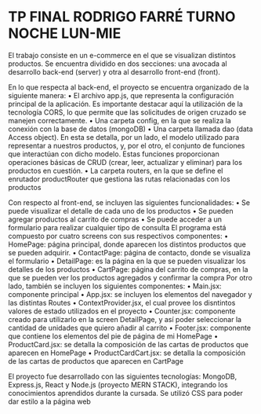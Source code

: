 # TP FINAL RODRIGO FARRÉ TURNO NOCHE LUN-MIE
El trabajo consiste en un e-commerce en el que se visualizan distintos productos. Se encuentra dividido en dos secciones: una avocada al desarrollo back-end (server) y otra al desarrollo front-end (front).

En lo que respecta al back-end, el proyecto se encuentra organizado de la siguiente manera:
•	El archivo app.js, que representa la configuración principal de la aplicación. Es importante destacar aquí la utilización de la tecnología CORS, lo que permite que las solicitudes de origen cruzado se manejen correctamente.
•	Una carpeta config, en la que se realiza la conexión con la base de datos (mongoDB)
•	Una carpeta llamada dao (data Access object). En esta se detalla, por un lado, el modelo utilizado para representar a nuestros productos, y, por el otro, el conjunto de funciones que interactúan con dicho modelo.
Estas funciones proporcionan operaciones básicas de CRUD (crear, leer, actualizar y eliminar) para los productos en cuestión.
•	La carpeta routers, en la que se define el enrutador productRouter que gestiona las rutas relacionadas con los productos

Con respecto al front-end, se incluyen las siguientes funcionalidades:
•	Se puede visualizar el detalle de cada uno de los productos
•	Se pueden agregar productos al carrito de compras
•	Se puede acceder a un formulario para realizar cualquier tipo de consulta
El programa está compuesto por cuatro screens con sus respectivos componentes:
•	HomePage: página principal, donde aparecen los distintos productos que se pueden adquirir.
•	ContactPage: página de contacto, donde se visualiza el formulario
•	DetailPage: es la página en la que se pueden visualizar los detalles de los productos
•	CartPage: página del carrito de compras, en la que se pueden ver los productos agregados y confirmar la compra
Por otro lado, también se incluyen los siguientes componentes:
•	Main.jsx: componente principal
•	App.jsx: se incluyen los elementos del navegador y las distintas Routes
•	ContextProvider.jsx, el cual provee los disntintos valores de estado utilizados en el proyecto
•	Counter.jsx: componente creado para utilizarlo en la screen DetailPage, y así poder seleccionar la cantidad de unidades que quiero añadir al carrito
•	Footer.jsx: componente que contiene los elementos del pie de página de mi HomePage
•	ProductCard.jsx: se detalla la composición de las cartas de productos que aparecen en HomePage
•	ProductCardCart.jsx: se detalla la composición de las cartas de productos que aparecen en CartPage

El proyecto fue desarrollado con las siguientes tecnologías: MongoDB, Express.js, React y Node.js (proyecto MERN STACK), integrando los conocimientos aprendidos durante la cursada. Se utilizó CSS para poder dar estilo a la página web
